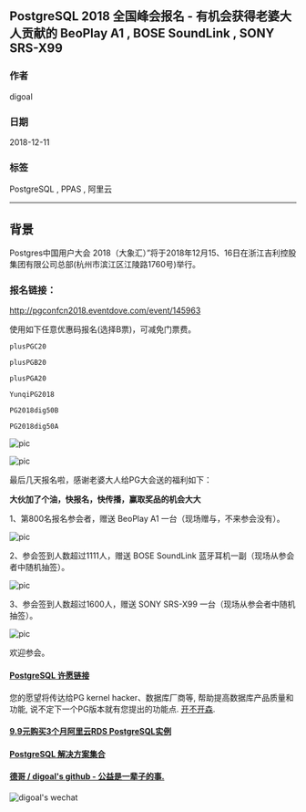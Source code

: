 ## PostgreSQL 2018 全国峰会报名 - 有机会获得老婆大人贡献的 BeoPlay A1 , BOSE SoundLink , SONY SRS-X99  
                                                                   
### 作者                                                                   
digoal                                                                   
                                                                   
### 日期                                                                   
2018-12-11                                                               
                                                                   
### 标签                                                                   
PostgreSQL , PPAS , 阿里云          
                                                                   
----                                                                   
                                                                   
## 背景     
Postgres中国用户大会 2018（大象汇）”将于2018年12月15、16日在浙江吉利控股集团有限公司总部(杭州市滨江区江陵路1760号)举行。  
  
### 报名链接：  
  
http://pgconfcn2018.eventdove.com/event/145963  
  
使用如下任意优惠码报名(选择B票)，可减免门票费。  
  
```  
plusPGC20    
  
plusPGB20        
  
plusPGA20      
  
YunqiPG2018    
  
PG2018dig50B   
  
PG2018dig50A   
```  
  
![pic](20181211_01_pic_002.jpg)  
  
![pic](20181211_01_pic_003.jpg)  
  
最后几天报名啦，感谢老婆大人给PG大会送的福利如下：  
  
**大伙加了个油，快报名，快传播，赢取奖品的机会大大**  
  
1、第800名报名参会者，赠送 BeoPlay A1 一台（现场赠与，不来参会没有）。    
  
![pic](20181211_01_pic_001.jpeg)  
  
2、参会签到人数超过1111人，赠送 BOSE SoundLink 蓝牙耳机一副（现场从参会者中随机抽签）。   
  
![pic](20181211_01_pic_005.jpg)  
  
3、参会签到人数超过1600人，赠送 SONY SRS-X99 一台（现场从参会者中随机抽签）。   
  
![pic](20181211_01_pic_004.jpg)  
    
欢迎参会。  
    
  
  
  
  
  
  
  
  
  
  
  
  
  
  
  
  
  
  
  
  
  
  
  
  
  
  
  
  
  
  
  
  
  
  
  
  
  
  
  
  
  
  
  
  
  
  
  
  
  
  
  
  
  
  
  
  
  
  
  
#### [PostgreSQL 许愿链接](https://github.com/digoal/blog/issues/76 "269ac3d1c492e938c0191101c7238216")
您的愿望将传达给PG kernel hacker、数据库厂商等, 帮助提高数据库产品质量和功能, 说不定下一个PG版本就有您提出的功能点. [开不开森](https://github.com/digoal/blog/issues/76 "269ac3d1c492e938c0191101c7238216").  
  
  
#### [9.9元购买3个月阿里云RDS PostgreSQL实例](https://www.aliyun.com/database/postgresqlactivity "57258f76c37864c6e6d23383d05714ea")
  
  
#### [PostgreSQL 解决方案集合](https://yq.aliyun.com/topic/118 "40cff096e9ed7122c512b35d8561d9c8")
  
  
#### [德哥 / digoal's github - 公益是一辈子的事.](https://github.com/digoal/blog/blob/master/README.md "22709685feb7cab07d30f30387f0a9ae")
  
  
![digoal's wechat](../pic/digoal_weixin.jpg "f7ad92eeba24523fd47a6e1a0e691b59")
  
